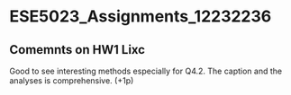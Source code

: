 # ESE5023_Assignments_12232236


## Comemnts on HW1 Lixc
Good to see interesting methods especially for Q4.2.
The caption and the analyses is comprehensive. (+1p)
